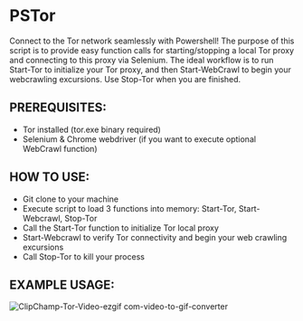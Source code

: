 # PSTor
Connect to the Tor network seamlessly with Powershell! The purpose of this script is to provide easy function calls for starting/stopping a local Tor proxy and connecting to this proxy via Selenium. The ideal workflow is to run Start-Tor to initialize your Tor proxy, and then Start-WebCrawl to begin your webcrawling excursions. Use Stop-Tor when you are finished.

## PREREQUISITES:
- Tor installed (tor.exe binary required)
- Selenium & Chrome webdriver (if you want to execute optional WebCrawl function)

## HOW TO USE:
- Git clone to your machine
- Execute script to load 3 functions into memory: Start-Tor, Start-Webcrawl, Stop-Tor
- Call the Start-Tor function to initialize Tor local proxy
- Start-Webcrawl to verify Tor connectivity and begin your web crawling excursions
- Call Stop-Tor to kill your process

## EXAMPLE USAGE:

![ClipChamp-Tor-Video-ezgif com-video-to-gif-converter](https://github.com/user-attachments/assets/f995c250-9d38-4473-b598-e3a7aa6e431c)
